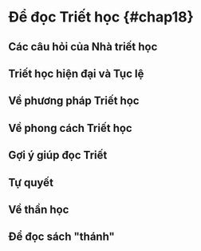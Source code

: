 
# Để đọc Triết học {#chap18}

## Các câu hỏi của Nhà triết học

## Triết học hiện đại và Tục lệ

## Về phương pháp Triết học

## Về phong cách Triết học

## Gợi ý giúp đọc Triết

## Tự quyết

## Về thần học

## Để đọc sách "thánh"
